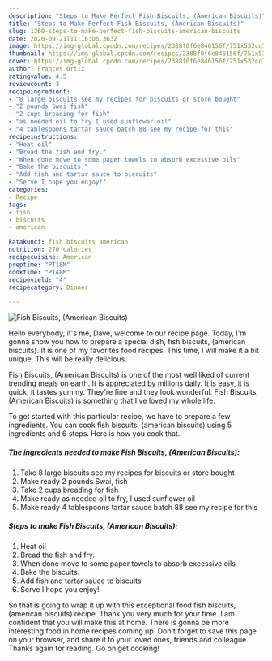 ```yaml
---
description: "Steps to Make Perfect Fish Biscuits, (American Biscuits)"
title: "Steps to Make Perfect Fish Biscuits, (American Biscuits)"
slug: 1360-steps-to-make-perfect-fish-biscuits-american-biscuits
date: 2020-09-21T11:16:06.363Z
image: https://img-global.cpcdn.com/recipes/2388f0f6e846156f/751x532cq70/fish-biscuits-american-biscuits-recipe-main-photo.jpg
thumbnail: https://img-global.cpcdn.com/recipes/2388f0f6e846156f/751x532cq70/fish-biscuits-american-biscuits-recipe-main-photo.jpg
cover: https://img-global.cpcdn.com/recipes/2388f0f6e846156f/751x532cq70/fish-biscuits-american-biscuits-recipe-main-photo.jpg
author: Frances Ortiz
ratingvalue: 4.5
reviewcount: 3
recipeingredient:
- "8 large biscuits see my recipes for biscuits or store bought"
- "2 pounds Swai fish"
- "2 cups breading for fish"
- "as needed oil to fry I used sunflower oil"
- "4 tablespoons tartar sauce batch 88 see my recipe for this"
recipeinstructions:
- "Heat oil"
- "Bread the fish and fry."
- "When done move to some paper towels to absorb excessive oils"
- "Bake the biscuits."
- "Add fish and tartar sauce to biscuits"
- "Serve I hope you enjoy!"
categories:
- Recipe
tags:
- fish
- biscuits
- american

katakunci: fish biscuits american 
nutrition: 270 calories
recipecuisine: American
preptime: "PT18M"
cooktime: "PT48M"
recipeyield: "4"
recipecategory: Dinner

---
```



![Fish Biscuits, (American Biscuits)](https://img-global.cpcdn.com/recipes/2388f0f6e846156f/751x532cq70/fish-biscuits-american-biscuits-recipe-main-photo.jpg)

Hello everybody, it's me, Dave, welcome to our recipe page. Today, I'm gonna show you how to prepare a special dish, fish biscuits, (american biscuits). It is one of my favorites food recipes. This time, I will make it a bit unique. This will be really delicious.

Fish Biscuits, (American Biscuits) is one of the most well liked of current trending meals on earth. It is appreciated by millions daily. It is easy, it is quick, it tastes yummy. They're fine and they look wonderful. Fish Biscuits, (American Biscuits) is something that I've loved my whole life.




To get started with this particular recipe, we have to prepare a few ingredients. You can cook fish biscuits, (american biscuits) using 5 ingredients and 6 steps. Here is how you cook that.

<!--inarticleads1-->

##### The ingredients needed to make Fish Biscuits, (American Biscuits):

1. Take 8 large biscuits see my recipes for biscuits or store bought
1. Make ready 2 pounds Swai, fish
1. Take 2 cups breading for fish
1. Make ready as needed oil to fry, I used sunflower oil
1. Make ready 4 tablespoons tartar sauce batch 88 see my recipe for this




<!--inarticleads2-->

##### Steps to make Fish Biscuits, (American Biscuits):

1. Heat oil
1. Bread the fish and fry.
1. When done move to some paper towels to absorb excessive oils
1. Bake the biscuits.
1. Add fish and tartar sauce to biscuits
1. Serve I hope you enjoy!




So that is going to wrap it up with this exceptional food fish biscuits, (american biscuits) recipe. Thank you very much for your time. I am confident that you will make this at home. There is gonna be more interesting food in home recipes coming up. Don't forget to save this page on your browser, and share it to your loved ones, friends and colleague. Thanks again for reading. Go on get cooking!
